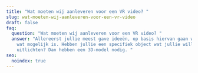 ```yaml
---
title: "Wat moeten wij aanleveren voor een VR video? "
slug: wat-moeten-wij-aanleveren-voor-een-vr-video
draft: false
faq:
  question: "Wat moeten wij aanleveren voor een VR video? "
  answer: "Allereerst jullie meest gave ideeën, op basis hiervan gaan we kijken
    wat mogelijk is. Hebben jullie een specifiek object wat jullie willen
    uitlichten? Dan hebben een 3D-model nodig. "
seo:
  noindex: true
---
```

